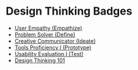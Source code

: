 # Design Thinking Badges

- [User Empathy (Empathize) ](UserEmpathy(Empathize).md)
- [Problem Solver (Define)](ProblemSolver(Define).md)
- [Creative Communicator (Ideate)](CreativeCommunicator(Ideate).md)
- [Tools Proficiency I (Prototype)](ToolsProficiencyI(Protoype).md)
- [Usability Evaluation I (Test)](UsabilityEvaluationI(Test).md)
- [Design Thinking 101](DesignThinking101.md)
